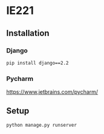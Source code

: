 # IE221
## Installation
### Django
```bash
pip install django==2.2
```
### Pycharm
https://www.jetbrains.com/pycharm/
## Setup
```bash
python manage.py runserver
```
